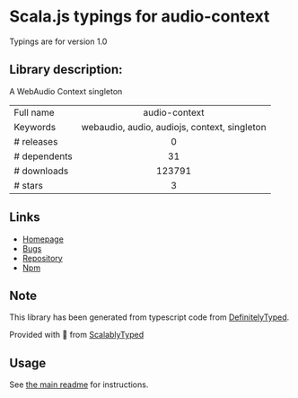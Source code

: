 
# Scala.js typings for audio-context

Typings are for version 1.0

## Library description:
A WebAudio Context singleton

|                    |                 |
| ------------------ | :-------------: |
| Full name          | audio-context |
| Keywords           | webaudio, audio, audiojs, context, singleton |
| # releases         | 0 |
| # dependents       | 31 |
| # downloads        | 123791 |
| # stars            | 3 |

## Links
- [Homepage](https://github.com/audiojs/audio-context)
- [Bugs](https://github.com/audiojs/audio-context/issues)
- [Repository](https://github.com/audiojs/audio-context)
- [Npm](https://www.npmjs.com/package/audio-context)
    


## Note
This library has been generated from typescript code from [DefinitelyTyped](https://definitelytyped.org).

Provided with :purple_heart: from [ScalablyTyped](https://github.com/oyvindberg/ScalablyTyped)

## Usage
See [the main readme](../../readme.md) for instructions.


